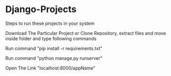 # Django-Projects

Steps to run these projects in your system

Download The Particular Project or Clone Repository, extract files and move inside folder and type following commands

Run command "pip install -r requirements.txt"

Run command "python manage.py runserver"

Open The Link "localhost:8000/appName"
